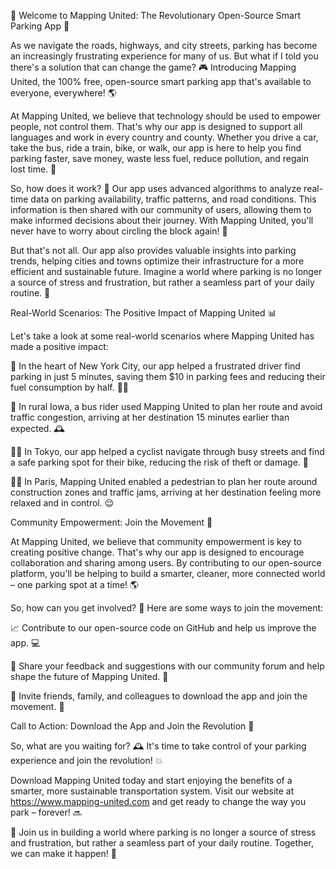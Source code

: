 🚀 Welcome to Mapping United: The Revolutionary Open-Source Smart Parking App 🚀

As we navigate the roads, highways, and city streets, parking has become an increasingly frustrating experience for many of us. But what if I told you there's a solution that can change the game? 🎮 Introducing Mapping United, the 100% free, open-source smart parking app that's available to everyone, everywhere! 🌎

At Mapping United, we believe that technology should be used to empower people, not control them. That's why our app is designed to support all languages and work in every country and county. Whether you drive a car, take the bus, ride a train, bike, or walk, our app is here to help you find parking faster, save money, waste less fuel, reduce pollution, and regain lost time. 💨

So, how does it work? 🤔 Our app uses advanced algorithms to analyze real-time data on parking availability, traffic patterns, and road conditions. This information is then shared with our community of users, allowing them to make informed decisions about their journey. With Mapping United, you'll never have to worry about circling the block again! 🔁

But that's not all. Our app also provides valuable insights into parking trends, helping cities and towns optimize their infrastructure for a more efficient and sustainable future. Imagine a world where parking is no longer a source of stress and frustration, but rather a seamless part of your daily routine. 🌟

Real-World Scenarios: The Positive Impact of Mapping United 📊

Let's take a look at some real-world scenarios where Mapping United has made a positive impact:

🚗 In the heart of New York City, our app helped a frustrated driver find parking in just 5 minutes, saving them $10 in parking fees and reducing their fuel consumption by half. 🏃‍♂️

🚌 In rural Iowa, a bus rider used Mapping United to plan her route and avoid traffic congestion, arriving at her destination 15 minutes earlier than expected. 🕰️

🚴‍♀️ In Tokyo, our app helped a cyclist navigate through busy streets and find a safe parking spot for their bike, reducing the risk of theft or damage. 💪

🏃‍♂️ In Paris, Mapping United enabled a pedestrian to plan her route around construction zones and traffic jams, arriving at her destination feeling more relaxed and in control. 😌

Community Empowerment: Join the Movement 🎉

At Mapping United, we believe that community empowerment is key to creating positive change. That's why our app is designed to encourage collaboration and sharing among users. By contributing to our open-source platform, you'll be helping to build a smarter, cleaner, more connected world – one parking spot at a time! 🌎

So, how can you get involved? 🤔 Here are some ways to join the movement:

📈 Contribute to our open-source code on GitHub and help us improve the app. 💻

💬 Share your feedback and suggestions with our community forum and help shape the future of Mapping United. 💬

👫 Invite friends, family, and colleagues to download the app and join the movement. 🤝

Call to Action: Download the App and Join the Revolution 🔔

So, what are you waiting for? 🕰️ It's time to take control of your parking experience and join the revolution! 💥

Download Mapping United today and start enjoying the benefits of a smarter, more sustainable transportation system. Visit our website at https://www.mapping-united.com and get ready to change the way you park – forever! 🔜

🌟 Join us in building a world where parking is no longer a source of stress and frustration, but rather a seamless part of your daily routine. Together, we can make it happen! 🤝